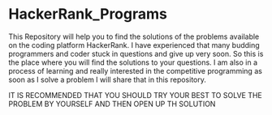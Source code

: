 # HackerRank_Programs

This Repository will help you to find the solutions of the problems available on the coding platform HackerRank. 
I have experienced that many budding programmers and coder stuck in questions and give up very soon. So this is the place
where you will find the solutions to your questions. 
I am also in a process of learning and really interested in the competitive programming as soon as I solve a problem I will share that in this repository.

IT IS RECOMMENDED THAT YOU SHOULD TRY YOUR BEST TO SOLVE THE PROBLEM BY YOURSELF AND THEN OPEN UP TH SOLUTION   
